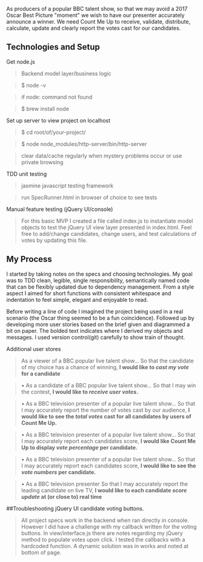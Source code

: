 As producers of a popular BBC talent show, so that we may avoid a 2017 Oscar Best Picture "moment" we wish to have our presenter accurately announce a winner. We need Count Me Up to receive, validate, distribute, calculate, update and clearly report the votes cast for our candidates.

## Technologies and Setup

Get node.js
> Backend model layer/business logic

>$ node -v

> if node: command not found

> $ brew install node

Set up server to view project on localhost
>$ cd root/of/your-project/

> $ node node_modules/http-server/bin/http-server

>clear data/cache regularly when mystery problems occur or use private browsing

TDD unit testing
>jasmine javascript testing framework

>  run SpecRunner.html in browser of choice to see tests

Manual feature testing (jQuery UI/console)
>For this basic MVP I created a file called index.js to instantiate model objects to test the jQuery UI view layer presented in index.html.  Feel free to add/change candidates, change users, and test calculations of votes by updating this file.




## My Process
I started by taking notes on the specs and choosing technologies. My goal was to TDD clean, legible, single responsibility, semantically named code that can be flexibly updated due to dependency management. From a style aspect I aimed for short functions with consistent whitespace and indentation to feel simple, elegant and enjoyable to read.

Before writing a line of code I imagined the project being used in a real scenario (the Oscar thing seemed to be a fun coincidence). Followed up by developing more user stories based on the brief given and diagrammed a bit on paper. The bolded text indicates where I derived my objects and messages. I used version control(git) carefully to show train of thought.

Additional user stores
> As a viewer of a BBC popular live talent show...
So that the candidate of my choice has a chance of winning,
**I would like to *cast my vote* for a candidate**

> • As a candidate of a BBC popular live talent show...
So that I may win the contest,
**I would like to *receive user votes*.**

> • As a BBC television presenter of a popular live talent show...
So that I may accurately report the number of votes cast by our audience,
**I would like to see the *total votes* cast for all candidates by users of Count Me Up.**

> • As a BBC television presenter of a popular live talent show...
So that I may accurately report each candidates score,
**I would like Count Me Up to display *vote percentage* per candidate.**

> • As a BBC television presenter of a popular live talent show...
So that I may accurately report each candidates score,
**I would like to see the *vote numbers* per candidate.**

> • As a BBC television presenter
So that I may accurately report the leading candidate on live TV,
**I would like to each candidate *score update* at (or close to) real time**

##Troubleshooting
jQuery UI candidate voting buttons.
>All project specs work in the backend when ran directly in console. However I did have a challenge with my callback written for the voting buttons. In view/interface.js there are notes regarding my jQuery method to populate votes upon click. I tested the callbacks with a hardcoded function. A dynamic solution was in works and noted at bottom of page.  
